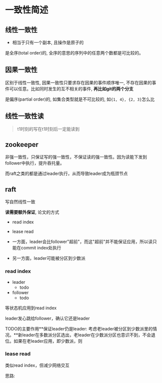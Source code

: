 # 一致性简述

## 线性一致性

- 相当于只有一个副本, 且操作是原子的

是全序(total order)的, 全序的意思的序列中的任意两个数都是可比较的。

## 因果一致性

区别于线性一致性, 因果一致性只要求存在因果的事件顺序唯一, 不存在因果的事件可以任意。比如同时发生的互不相关的事件, **再比如git的两个分支**

是偏序(partial order)的, 如集合类型就是不可比较的, 如`{1, 4}, {2, 3}`怎么比


## 线性一致性读

> t1时刻的写在t1时刻后一定能读到

## zookeeper

非强一致性，只保证写的强一致性，不保证读的强一致性。因为读能下发到follower中执行，提升吞托量。

而raft之类的都是通过leader执行，从而导致leader成为瓶颈节点


## raft

写自然线性一致

**读需要额外保证**, 论文的方式

- read index
- lease read

- 一方面，leader会比follower"超前"，而这"超前"并不能保证应用，所以读只能在commit index处执行
- 另一方面，leader可能被分区到少数派

### read index

- leader
	* todo
- follower
	* todo

等状态机应用到read index

leader发心跳给follower，确认它还是leader

TODO的主要作用**保证leader仍是leader: 考虑老leader被分区到少数派里的情况。**新leader在多数派分区选出，老leader在少数派分区也意识不到，不会退位。如果在老leader应用，即少数派，则


### lease read

类似read index，但减少网络交互

思路: 






